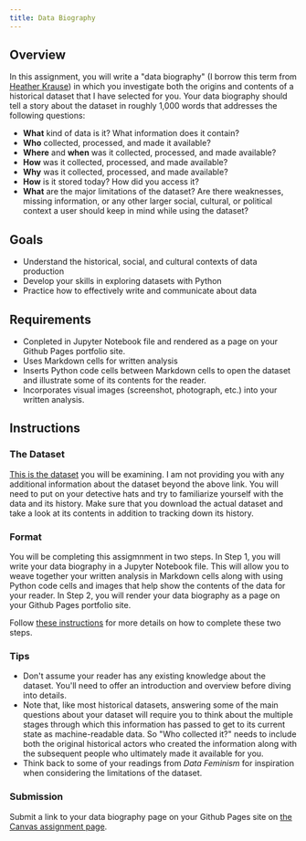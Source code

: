 ```yaml
---
title: Data Biography
---
```


## Overview

In this assignment, you will write a "data biography" (I borrow this term from [Heather Krause](https://gijn.org/2017/03/27/data-biographies-getting-to-know-your-data/)) in which you investigate both the origins and contents of a historical dataset that I have selected for you. Your data biography should tell a story about the dataset in roughly 1,000 words that addresses the following questions:

- **What** kind of data is it? What information does it contain?
- **Who** collected, processed, and made it available?
- **Where** and **when** was it collected, processed, and made available?
- **How** was it collected, processed, and made available?
- **Why** was it collected, processed, and made available?
- **How** is it stored today? How did you access it?
- **What** are the major limitations of the dataset? Are there weaknesses, missing information, or any other larger social, cultural, or political context a user should keep in mind while using the dataset?

## Goals

- Understand the historical, social, and cultural contexts of data production
- Develop your skills in exploring datasets with Python
- Practice how to effectively write and communicate about data

## Requirements

- Conpleted in Jupyter Notebook file and rendered as a page on your Github Pages portfolio site.
- Uses Markdown cells for written analysis
- Inserts Python code cells between Markdown cells to open the dataset and illustrate some of its contents for the reader.
- Incorporates visual images (screenshot, photograph, etc.) into your written analysis.

## Instructions

### The Dataset

[This is the dataset](tbd) you will be examining. I am not providing you with any additional information about the dataset beyond the above link. You will need to put on your detective hats and try to familiarize yourself with the data and its history. Make sure that you download the actual dataset and take a look at its contents in addition to tracking down its history.

### Format

You will be completing this assigmnment in two steps. In Step 1, you will write your data biography in a Jupyter Notebook file. This will allow you to weave together your written analysis in Markdown cells along with using Python code cells and images that help show the contents of the data for your reader. In Step 2, you will render your data biography as a page on your Github Pages portfolio site.

Follow [these instructions](jupyter-notebook-github-pages) for more details on how to complete these two steps.

### Tips

- Don't assume your reader has any existing knowledge about the dataset. You'll need to offer an introduction and overview before diving into details.
- Note that, like most historical datasets, answering some of the main questions about your dataset will require you to think about the multiple stages through which this information has passed to get to its current state as machine-readable data. So "Who collected it?" needs to include both the original historical actors who created the information along with the subsequent people who ultimately made it available for you.
- Think back to some of your readings from _Data Feminism_ for inspiration when considering the limitations of the dataset.

### Submission

Submit a link to your data biography page on your Github Pages site on [the Canvas assignment page](https://ucdenver.instructure.com/courses/552717/assignments/1921957).

